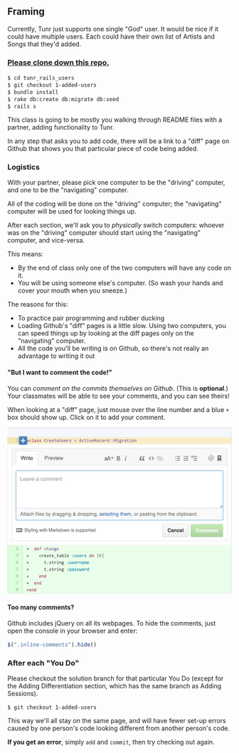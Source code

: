 ## Framing

Currently, Tunr just supports one single "God" user. It would be nice if it could have multiple users. Each could have their own list of Artists and Songs that they'd added.

### [Please clone down this repo.](https://github.com/ga-wdi-exercises/tunr_rails_users)

```
$ cd tunr_rails_users
$ git checkout 1-added-users
$ bundle install
$ rake db:create db:migrate db:seed
$ rails s
```

This class is going to be mostly you walking through README files with a partner, adding functionality to Tunr.

In any step that asks you to add code, there will be a link to a "diff" page on Github that shows you that particular piece of code being added.

### Logistics

With your partner, please pick one computer to be the "driving" computer, and one to be the "navigating" computer.

All of the coding will be done on the "driving" computer; the "navigating" computer will be used for looking things up.

After each section, we'll ask you to *physically* switch computers: whoever was on the "driving" computer should start using the "navigating" computer, and vice-versa.

This means:

- By the end of class only one of the two computers will have any code on it.
- You will be using someone else's computer. (So wash your hands and cover your mouth when you sneeze.)

The reasons for this:

- To practice pair programming and rubber ducking
- Loading Github's "diff" pages is a little slow. Using two computers, you can speed things up by looking at the diff pages only on the "navigating" computer.
- All the code you'll be writing is on Github, so there's not really an advantage to writing it out

#### "But I want to comment the code!"

You can *comment on the commits themselves on Github*. (This is **optional**.) Your classmates will be able to see your comments, and you can see theirs!

When looking at a "diff" page, just mouse over the line number and a blue `+` box should show up. Click on it to add your comment.

![Github comments](images/gh-comments.jpg)

#### Too many comments?

Github includes jQuery on all its webpages. To hide the comments, just open the console in your browser and enter:

```js
$(".inline-comments").hide()
```

### After each "You Do"

Please checkout the solution branch for that particular You Do (except for the Adding Differentiation section, which has the same branch as Adding Sessions).

```
$ git checkout 1-added-users
```

This way we'll all stay on the same page, and will have fewer set-up errors caused by one person's code looking different from another person's code.

**If you get an error**, simply `add` and `commit`, then try checking out again.